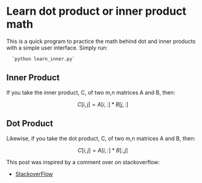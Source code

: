# Learn dot product or inner product math
This is a quick program to practice the math behind dot and inner products with
a simple user interface. Simply run:

      `python learn_inner.py`

## Inner Product
If you take the inner product, C, of two m,n matrices A and B, then:

$$ C[i,j] = A[i,:]*B[j,:] $$


## Dot Product
Likewise, if you take the dot product, C, of two m,n matrices A and B, then:

$$ C[i,j] = A[i,:]*B[:,j] $$


This post was inspired by a comment over on stackoverflow:
- [StackoverFlow](https://stackoverflow.com/questions/11033573/difference-between-numpy-dot-and-inner)

